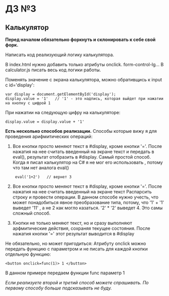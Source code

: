 # ДЗ №3

## Калькулятор

**Перед началом обязательно форкнуть и склонировать к себе свой форк.** 

Написать код реализующий логику калькулятора.

В index.html нужно добавить только атрибуты onclick.
form-control-lg...
В calculator.js писать весь код логики работы.

Поменять значение с экрана калькулятора, можно обративщись
к input с id='display':

    var display = document.getElementById('display');
    display.value = '1'   // '1' - это надпись, которая выйдет при нажатии на кнопку с цифрой 1

При нажатии на следующую цифру на калькуляторе:
    
    display.value = display.value + '1'
    
**Есть несколько способов реализации.**
Способы которые вижу я для проведения арифмитических операций:

1. Все кнопки просто меняют текст в #display, 
кроме кнопки '='. После нажатия на нее считать введенный на экране текст и передать в eval(), 
результат отобразить в #display.
Самый простой способ. Когда я писал калькулятор на C# я не мог его использовать
, потому что там нет аналога eval()

        eval('1+2')   // вернет 3

2. Все кнопки просто меняют текст в #display, 
кроме кнопки '='. После нажатия на нее считать введенный на экране текст
Распарсить строку и провести операции.
В данном способе нужно учесть, что может понадобиться явное преобразование типа,
потому, что '1' + '1'  выведет '11' , а не 2 как могло казаться.
'2' * '2' выведет 4.
Это самы сложный способ.

3. Кнопки не только меняют текст, но и сразу выполняют арфмитические действия, сохраняя текущее состояния.
После нажатия кнопки '=' этот результат выводится в #display


Не обязательно, но может пригодиться:
Атрибуту onclick можно передать функцию с параметром 
и не писать для каждой кнопки отдельную функцию:

    <button onclick=func(1)> 1 </button>
    
В данном примере передаем функции func параметр 1 

_Если реализуете второй и третий способ можете спрашивать. 
По первому способу больше подсказывать не буду._      